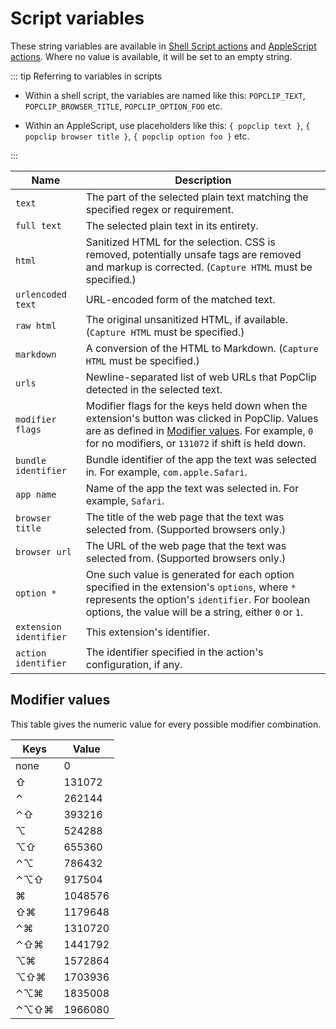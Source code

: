# Script variables

These string variables are available in [Shell Script actions](./shell-script-actions) and [AppleScript actions](./applescript-actions). Where no
value is available, it will be set to an empty string.

::: tip Referring to variables in scripts

- Within a shell script, the variables are named like this: `POPCLIP_TEXT`,
  `POPCLIP_BROWSER_TITLE`, `POPCLIP_OPTION_FOO` etc.

- Within an AppleScript, use placeholders like this: `{ popclip text }`,
  `{ popclip browser title }`, `{ popclip option foo }` etc.

:::

| Name                   | Description                                                                                                                                                                                                                   |
| ---------------------- | ----------------------------------------------------------------------------------------------------------------------------------------------------------------------------------------------------------------------------- |
| `text`                 | The part of the selected plain text matching the specified regex or requirement.                                                                                                                                              |
| `full text`            | The selected plain text in its entirety.                                                                                                                                                                                      |
| `html`                 | Sanitized HTML for the selection. CSS is removed, potentially unsafe tags are removed and markup is corrected. (`Capture HTML` must be specified.)                                                                            |
| `urlencoded text`      | URL-encoded form of the matched text.                                                                                                                                                                                         |
| `raw html`             | The original unsanitized HTML, if available. (`Capture HTML` must be specified.)                                                                                                                                              |
| `markdown`             | A conversion of the HTML to Markdown. (`Capture HTML` must be specified.)                                                                                                                                                     |
| `urls`                 | Newline-separated list of web URLs that PopClip detected in the selected text.                                                                                                                                                |
| `modifier flags`       | Modifier flags for the keys held down when the extension's button was clicked in PopClip. Values are as defined in [Modifier values](#modifier-values). For example, `0` for no modifiers, or `131072` if shift is held down. |
| `bundle identifier`    | Bundle identifier of the app the text was selected in. For example, `com.apple.Safari`.                                                                                                                                       |
| `app name`             | Name of the app the text was selected in. For example, `Safari`.                                                                                                                                                              |
| `browser title`        | The title of the web page that the text was selected from. (Supported browsers only.)                                                                                                                                         |
| `browser url`          | The URL of the web page that the text was selected from. (Supported browsers only.)                                                                                                                                           |
| `option *`             | One such value is generated for each option specified in the extension's `options`, where `*` represents the option's `identifier`. For boolean options, the value will be a string, either `0` or `1`.                       |
| `extension identifier` | This extension's identifier.                                                                                                                                                                                                  |
| `action identifier`    | The identifier specified in the action's configuration, if any.                                                                                                                                                               |

## Modifier values

This table gives the numeric value for every possible modifier combination.

| Keys | Value   |
| ---- | ------- |
| none | 0       |
| ⇧    | 131072  |
| ⌃    | 262144  |
| ⌃⇧   | 393216  |
| ⌥    | 524288  |
| ⌥⇧   | 655360  |
| ⌃⌥   | 786432  |
| ⌃⌥⇧  | 917504  |
| ⌘    | 1048576 |
| ⇧⌘   | 1179648 |
| ⌃⌘   | 1310720 |
| ⌃⇧⌘  | 1441792 |
| ⌥⌘   | 1572864 |
| ⌥⇧⌘  | 1703936 |
| ⌃⌥⌘  | 1835008 |
| ⌃⌥⇧⌘ | 1966080 |
